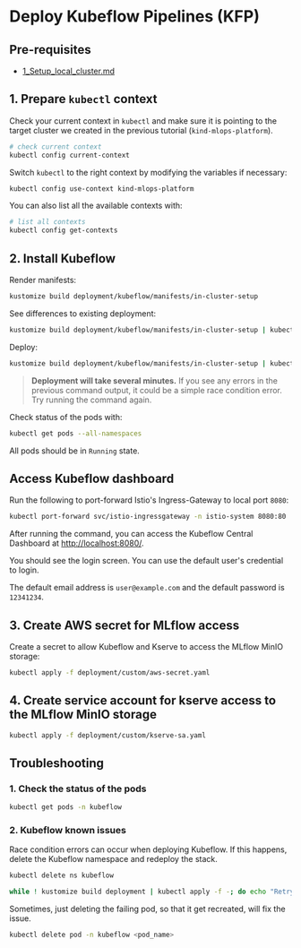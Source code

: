 <h1>Deploy Kubeflow Pipelines (KFP)</h1>

## Pre-requisites

- [1_Setup_local_cluster.md](1_Setup_local_cluster.md)

## 1. Prepare `kubectl` context

Check your current context in `kubectl` and make sure it is pointing to the target cluster we created in the previous tutorial (`kind-mlops-platform`). 

```bash
# check current context
kubectl config current-context
```

Switch `kubectl` to the right context by modifying the variables if necessary:

```bash
kubectl config use-context kind-mlops-platform
```

You can also list all the available contexts with:

```bash
# list all contexts
kubectl config get-contexts
```

## 2. Install Kubeflow

Render manifests:

```bash
kustomize build deployment/kubeflow/manifests/in-cluster-setup
```

See differences to existing deployment:

```bash
kustomize build deployment/kubeflow/manifests/in-cluster-setup | kubectl diff -f -
```

Deploy:

```bash
kustomize build deployment/kubeflow/manifests/in-cluster-setup | kubectl apply -f -
```

> **Deployment will take several minutes.** If you see any errors in the previous
> command output, it could be a simple race condition error. Try running the command
> again.

Check status of the pods with:

```bash
kubectl get pods --all-namespaces
```

All pods should be in `Running` state.


## Access Kubeflow dashboard

Run the following to port-forward Istio's Ingress-Gateway to local port `8080`:

```sh
kubectl port-forward svc/istio-ingressgateway -n istio-system 8080:80
```

After running the command, you can access the Kubeflow Central Dashboard at [http://localhost:8080/](http://localhost:8080/).

You should see the login screen. You can use the default user's credential to login. 

The default email address is `user@example.com` and the default password is `12341234`.


## 3. Create AWS secret for MLflow access

Create a secret to allow Kubeflow and Kserve to access the MLflow MinIO storage:

```bash
kubectl apply -f deployment/custom/aws-secret.yaml
```

## 4. Create service account for kserve access to the MLflow MinIO storage

```bash
kubectl apply -f deployment/custom/kserve-sa.yaml
```

## Troubleshooting

### 1. Check the status of the pods

```bash
kubectl get pods -n kubeflow
```

### 2. Kubeflow known issues

Race condition errors can occur when deploying Kubeflow. If this happens, delete the Kubeflow namespace and redeploy the stack.

```bash
kubectl delete ns kubeflow

while ! kustomize build deployment | kubectl apply -f -; do echo "Retrying to apply resources"; sleep 10; done
```

Sometimes, just deleting the failing pod, so that it get recreated, will fix the issue. 

```bash
kubectl delete pod -n kubeflow <pod_name>
```